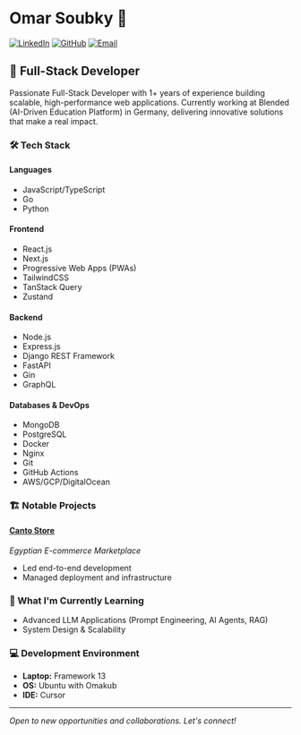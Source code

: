 # Omar Soubky 👋

[![LinkedIn](https://img.shields.io/badge/LinkedIn-Connect-blue)](https://www.linkedin.com/in/soubky)
[![GitHub](https://img.shields.io/badge/GitHub-Follow-lightgrey)](https://github.com/soubky0)
[![Email](https://img.shields.io/badge/Email-Contact-red)](mailto:o.soubky@gmail.com)

## 🚀 Full-Stack Developer

Passionate Full-Stack Developer with 1+ years of experience building scalable, high-performance web applications. Currently working at Blended (AI-Driven Education Platform) in Germany, delivering innovative solutions that make a real impact.

### 🛠️ Tech Stack

#### Languages

- JavaScript/TypeScript
- Go
- Python

#### Frontend

- React.js
- Next.js
- Progressive Web Apps (PWAs)
- TailwindCSS
- TanStack Query
- Zustand

#### Backend

- Node.js
- Express.js
- Django REST Framework
- FastAPI
- Gin
- GraphQL

#### Databases & DevOps

- MongoDB
- PostgreSQL
- Docker
- Nginx
- Git
- GitHub Actions
- AWS/GCP/DigitalOcean

### 🏗️ Notable Projects

#### [Canto Store](https://canto-store.com)

_Egyptian E-commerce Marketplace_

- Led end-to-end development
- Managed deployment and infrastructure

### 🌟 What I'm Currently Learning

- Advanced LLM Applications (Prompt Engineering, AI Agents, RAG)
- System Design & Scalability

### 💻 Development Environment

- **Laptop:** Framework 13
- **OS:** Ubuntu with Omakub
- **IDE:** Cursor

---

_Open to new opportunities and collaborations. Let's connect!_
